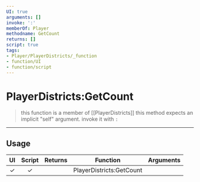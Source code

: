 ```yaml
---
UI: true
arguments: []
invoke: ':'
memberOf: Player
methodname: GetCount
returns: []
script: true
tags:
- Player/PlayerDistricts/_function
- function/UI
- function/script
---
```

# PlayerDistricts:GetCount
> this function is a member of [[PlayerDistricts]]
> this method expects an implicit "self" argument. invoke it with `:`
-----
## Usage
|  UI | Script | Returns | Function | Arguments |
|:---:|:------:|-------:|:--------:|:---------|
|✓|✓||PlayerDistricts:GetCount||
